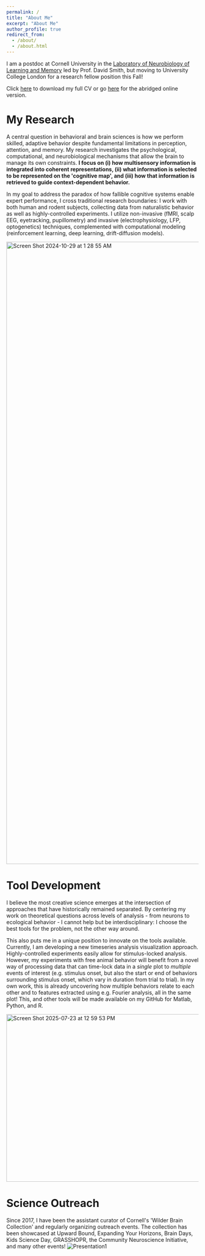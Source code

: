 ```yaml
---
permalink: /
title: "About Me"
excerpt: "About Me"
author_profile: true
redirect_from: 
  - /about/
  - /about.html
---
```


I am a postdoc at Cornell University in the [Laboratory of Neurobiology of Learning and Memory](https://blogs.cornell.edu/davidsmithlab/) led by Prof. David Smith, but moving to University College London for a research fellow position this Fall!

Click [here](https://github.com/user-attachments/files/21268710/CV_2025July15.pdf) to download my full CV or go [here](https://hamidturker.github.io/cv/) for the abridged online version.

My Research
============
A central question in behavioral and brain sciences is how we perform skilled, adaptive behavior despite fundamental limitations in perception, attention, and memory. My research investigates the psychological, computational, and neurobiological mechanisms that allow the brain to manage its own constraints. **I focus on (i) how multisensory information is integrated into coherent representations, (ii) what information is selected to be represented on the 'cognitive map', and (iii) how that information is retrieved to guide context-dependent behavior.** 

In my goal to address the paradox of how fallible cognitive systems enable expert performance, I cross traditional research boundaries: I work with both human and rodent subjects, collecting data from naturalistic behavior as well as highly-controlled experiments. I utilize non-invasive (fMRI, scalp EEG, eyetracking, pupillometry) and invasive (electrophysiology, LFP, optogenetics) techniques, complemented with computational modeling (reinforcement learning, deep learning, drift-diffusion models).

<img width="1626" alt="Screen Shot 2024-10-29 at 1 28 55 AM" src="https://github.com/user-attachments/assets/108d2a99-99af-48b9-9952-3f06a71b883a">


Tool Development
============
I believe the most creative science emerges at the intersection of approaches that have historically remained separated. By centering my work on theoretical questions across levels of analysis - from neurons to ecological behavior - I cannot help but be interdisciplinary: I choose the best tools for the problem, not the other way around.

This also puts me in a unique position to innovate on the tools available. Currently, I am developing a new timeseries analysis visualization approach. Highly-controlled experiments easily allow for stimulus-locked analysis. However, my experiments with free animal behavior will benefit from a novel way of processing data that can time-lock data in a _single_ plot to _multiple_ events of interest (e.g. stimulus onset, but also the start or end of behaviors surrounding stimulus onset, which vary in duration from trial to trial). In my own work, this is already uncovering how multiple behaviors relate to each other and to features extracted using e.g. Fourier analysis, all in the same plot! This, and other tools will be made available on my GitHub for Matlab, Python, and R.

<img width="763" height="438" alt="Screen Shot 2025-07-23 at 12 59 53 PM" src="https://github.com/user-attachments/assets/c6c7a581-1768-46f1-b3c5-1508bc8e98bd" />


Science Outreach
============
Since 2017, I have been the assistant curator of Cornell's 'Wilder Brain Collection' and regularly organizing outreach events. The collection has been showcased at Upward Bound, Expanding Your Horizons, Brain Days, Kids Science Day, GRASSHOPR, the Community Neuroscience Initiative, and many other events!
![Presentation1](https://github.com/user-attachments/assets/6be77b35-d16b-4806-9044-f50b25ee4113)












